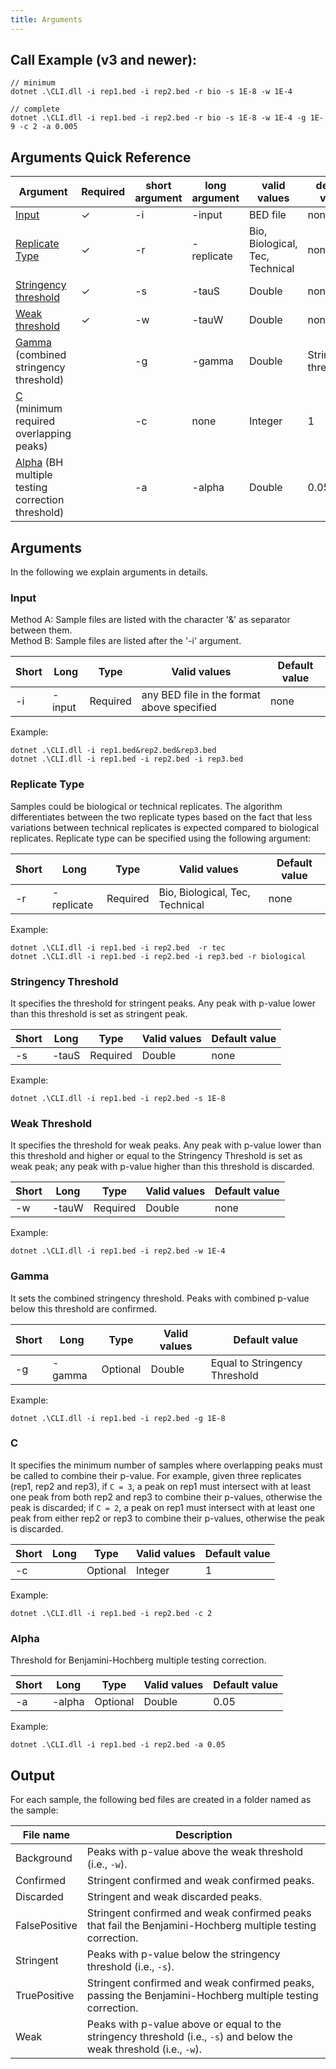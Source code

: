 ```yaml
---
title: Arguments
---
```


## Call Example (v3 and newer):
```shell
// minimum
dotnet .\CLI.dll -i rep1.bed -i rep2.bed -r bio -s 1E-8 -w 1E-4
    
// complete
dotnet .\CLI.dll -i rep1.bed -i rep2.bed -r bio -s 1E-8 -w 1E-4 -g 1E-9 -c 2 -a 0.005
```


## Arguments Quick Reference

| Argument | Required | short argument | long argument | valid values | default value |
| -------- | -------- | -------------- | ------------- | ------------ | ------------- |
| [Input](#input)          | ✓ | -i | -input | BED file | none |
| [Replicate Type](#replicate-type) | ✓ | -r | -replicate | Bio, Biological, Tec, Technical | none |
| [Stringency threshold](#stringency-threshold) | ✓ | -s | -tauS | Double | none |
| [Weak threshold](#weak-threshold) | ✓ | -w | -tauW | Double | none |
| [Gamma](#gamma) (combined stringency threshold) |  | -g | -gamma | Double | Stringency threshold |
| [C](#c) (minimum required overlapping peaks) |  | -c | none | Integer | 1 |
| [Alpha](#alpha) (BH multiple testing correction threshold) |  | -a | -alpha | Double | 0.05 |



## Arguments
In the following we explain arguments in details. 

### Input
Method A: Sample files are listed with the character '&' as separator between them. <br/>
Method B: Sample files are listed after the '-i' argument.

| Short | Long | Type | Valid values | Default value |
| ----- | ---- | ---- | ------------ | ------------- |
| -i | -input | Required | any BED file in the format above specified | none |

Example:

    dotnet .\CLI.dll -i rep1.bed&rep2.bed&rep3.bed
    dotnet .\CLI.dll -i rep1.bed -i rep2.bed -i rep3.bed


### Replicate Type
Samples could be biological or technical replicates. The algorithm differentiates between the two replicate types based on the fact that less variations between technical replicates is expected compared to biological replicates. Replicate type can be specified using the following argument:

| Short | Long | Type | Valid values | Default value |
| ----- | ---- | ---- | ------------ | ------------- |
| -r | -replicate | Required | Bio, Biological, Tec, Technical | none |

Example:

    dotnet .\CLI.dll -i rep1.bed -i rep2.bed  -r tec
    dotnet .\CLI.dll -i rep1.bed -i rep2.bed -i rep3.bed -r biological


### Stringency Threshold
It specifies the threshold for stringent peaks. Any peak with p-value lower than this threshold is set as stringent peak.

| Short | Long | Type | Valid values | Default value |
| ----- | ---- | ---- | ------------ | ------------- |
| -s | -tauS | Required | Double | none |

Example:

    dotnet .\CLI.dll -i rep1.bed -i rep2.bed -s 1E-8


### Weak Threshold
It specifies the threshold for weak peaks. Any peak with p-value lower than this threshold and higher or equal to the Stringency Threshold is set as weak peak; any peak with p-value higher than this threshold is discarded.

| Short | Long | Type | Valid values | Default value |
| ----- | ---- | ---- | ------------ | ------------- |
| -w | -tauW | Required | Double | none |

Example:

    dotnet .\CLI.dll -i rep1.bed -i rep2.bed -w 1E-4


### Gamma
It sets the combined stringency threshold. Peaks with combined p-value below this threshold are confirmed.

| Short | Long | Type | Valid values | Default value |
| ----- | ---- | ---- | ------------ | ------------- |
| -g | -gamma | Optional | Double | Equal to Stringency Threshold |

Example:

    dotnet .\CLI.dll -i rep1.bed -i rep2.bed -g 1E-8


### C
It specifies the minimum number of samples where overlapping peaks must be called to combine their p-value. For example, given three replicates (rep1, rep2 and rep3), if `C = 3`, a peak on rep1 must intersect with at least one peak from both rep2 and rep3 to combine their p-values, otherwise the peak is discarded; if `C = 2`, a peak on rep1 must intersect with at least one peak from either rep2 or rep3 to combine their p-values, otherwise the peak is discarded.

| Short | Long | Type | Valid values | Default value |
| ----- | ---- | ---- | ------------ | ------------- |
| -c | | Optional | Integer | 1 |

Example:

    dotnet .\CLI.dll -i rep1.bed -i rep2.bed -c 2


### Alpha
Threshold for Benjamini-Hochberg multiple testing correction.

| Short | Long | Type | Valid values | Default value |
| ----- | ---- | ---- | ------------ | ------------- |
| -a | -alpha | Optional | Double |  0.05 |

Example:

    dotnet .\CLI.dll -i rep1.bed -i rep2.bed -a 0.05


## Output
For each sample, the following bed files are created in a folder named as the sample:

| File name      | Description |
| -------------- | ----------- |
| Background     | Peaks with p-value above the weak threshold (i.e., `-w`). | 
| Confirmed      | Stringent confirmed and weak confirmed peaks. |
| Discarded      | Stringent and weak discarded peaks. |
| FalsePositive  | Stringent confirmed and weak confirmed peaks that fail the Benjamini-Hochberg multiple testing correction. |
| Stringent      | Peaks with p-value below the stringency threshold (i.e., `-s`). |
| TruePositive   | Stringent confirmed and weak confirmed peaks, passing the Benjamini-Hochberg multiple testing correction. |
| Weak           | Peaks with p-value above or equal to the stringency threshold (i.e., `-s`) and below the weak threshold (i.e., `-w`). |

